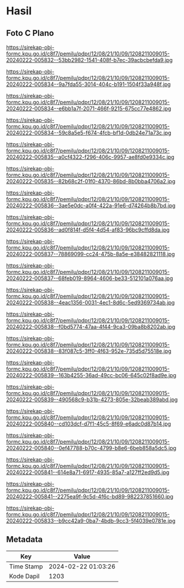 # Hasil

## Foto C Plano

https://sirekap-obj-formc.kpu.go.id/c8f7/pemilu/pdpr/12/08/21/10/09/1208211009015-20240222-005832--53bb2982-1541-408f-b7ec-39acbcbefda9.jpg

https://sirekap-obj-formc.kpu.go.id/c8f7/pemilu/pdpr/12/08/21/10/09/1208211009015-20240222-005834--9a7fda55-3014-404c-b191-1504f33a948f.jpg

https://sirekap-obj-formc.kpu.go.id/c8f7/pemilu/pdpr/12/08/21/10/09/1208211009015-20240222-005834--e6bb1a7f-2071-466f-9215-675cc77e4862.jpg

https://sirekap-obj-formc.kpu.go.id/c8f7/pemilu/pdpr/12/08/21/10/09/1208211009015-20240222-005834--59c8a5e5-f674-4fcb-bf1d-0db24e71a73c.jpg

https://sirekap-obj-formc.kpu.go.id/c8f7/pemilu/pdpr/12/08/21/10/09/1208211009015-20240222-005835--a0cf4322-f296-406c-9957-ae8fd0e9334c.jpg

https://sirekap-obj-formc.kpu.go.id/c8f7/pemilu/pdpr/12/08/21/10/09/1208211009015-20240222-005835--82b68c2f-01f0-4370-86bd-8b0bba4706a2.jpg

https://sirekap-obj-formc.kpu.go.id/c8f7/pemilu/pdpr/12/08/21/10/09/1208211009015-20240222-005836--3ae5e0dc-a0f4-422a-91e6-d74264b8b7bd.jpg

https://sirekap-obj-formc.kpu.go.id/c8f7/pemilu/pdpr/12/08/21/10/09/1208211009015-20240222-005836--ad0f814f-d5f4-4d54-af83-96bc9cffd8da.jpg

https://sirekap-obj-formc.kpu.go.id/c8f7/pemilu/pdpr/12/08/21/10/09/1208211009015-20240222-005837--78869099-cc24-475b-8a5e-e38482821118.jpg

https://sirekap-obj-formc.kpu.go.id/c8f7/pemilu/pdpr/12/08/21/10/09/1208211009015-20240222-005837--68feb019-8964-4606-be33-512101a076aa.jpg

https://sirekap-obj-formc.kpu.go.id/c8f7/pemilu/pdpr/12/08/21/10/09/1208211009015-20240222-005838--4eac1356-0031-4ec1-8d6c-5ed9369734ab.jpg

https://sirekap-obj-formc.kpu.go.id/c8f7/pemilu/pdpr/12/08/21/10/09/1208211009015-20240222-005838--f0bd5774-47aa-4f44-9ca3-09ba8b8202ab.jpg

https://sirekap-obj-formc.kpu.go.id/c8f7/pemilu/pdpr/12/08/21/10/09/1208211009015-20240222-005838--83f087c5-3ff0-4f63-952e-735d5d75518e.jpg

https://sirekap-obj-formc.kpu.go.id/c8f7/pemilu/pdpr/12/08/21/10/09/1208211009015-20240222-005839--163b4255-36ad-49cc-bc06-645c02f8ad9e.jpg

https://sirekap-obj-formc.kpu.go.id/c8f7/pemilu/pdpr/12/08/21/10/09/1208211009015-20240222-005839--490568c9-b31b-4273-805e-32beab389abd.jpg

https://sirekap-obj-formc.kpu.go.id/c8f7/pemilu/pdpr/12/08/21/10/09/1208211009015-20240222-005840--cd103dcf-d7f1-45c5-8f69-e6adc0d87b14.jpg

https://sirekap-obj-formc.kpu.go.id/c8f7/pemilu/pdpr/12/08/21/10/09/1208211009015-20240222-005840--0ef47788-b70c-4799-b8e6-6beb858a5dc5.jpg

https://sirekap-obj-formc.kpu.go.id/c8f7/pemilu/pdpr/12/08/21/10/09/1208211009015-20240222-005841--614e8a71-6917-4935-85a7-a127ff2ed9d5.jpg

https://sirekap-obj-formc.kpu.go.id/c8f7/pemilu/pdpr/12/08/21/10/09/1208211009015-20240222-005841--2275ea9f-9c5d-4f6c-bd89-982237851660.jpg

https://sirekap-obj-formc.kpu.go.id/c8f7/pemilu/pdpr/12/08/21/10/09/1208211009015-20240222-005833--b9cc42a9-0ba7-4bdb-9cc3-5f4039e0781e.jpg


## Metadata

| Key        | Value               |
| ---------- | ------------------- |
| Time Stamp | 2024-02-22 01:03:26 |
| Kode Dapil | 1203                |



